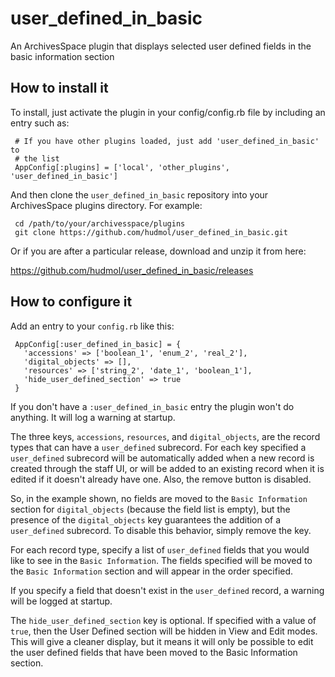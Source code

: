# user_defined_in_basic
An ArchivesSpace plugin that displays selected user defined fields in the basic information section


## How to install it

To install, just activate the plugin in your config/config.rb file by
including an entry such as:

     # If you have other plugins loaded, just add 'user_defined_in_basic' to
     # the list
     AppConfig[:plugins] = ['local', 'other_plugins', 'user_defined_in_basic']

And then clone the `user_defined_in_basic` repository into your
ArchivesSpace plugins directory.  For example:

     cd /path/to/your/archivesspace/plugins
     git clone https://github.com/hudmol/user_defined_in_basic.git

Or if you are after a particular release, download and unzip it from here:

https://github.com/hudmol/user_defined_in_basic/releases


## How to configure it

Add an entry to your `config.rb` like this:

     AppConfig[:user_defined_in_basic] = {
       'accessions' => ['boolean_1', 'enum_2', 'real_2'],
       'digital_objects' => [],
       'resources' => ['string_2', 'date_1', 'boolean_1'],
       'hide_user_defined_section' => true
     }

If you don't have a `:user_defined_in_basic` entry the plugin won't do anything.
It will log a warning at startup.

The three keys, `accessions`, `resources`, and `digital_objects`, are the
record types that can have a `user_defined` subrecord. For each key specified
a `user_defined` subrecord will be automatically added when a new record
is created through the staff UI, or will be added to an existing record when
it is edited if it doesn't already have one. Also, the remove button is disabled.

So, in the example shown, no fields are moved to the `Basic Information` section
for `digital_objects` (because the field list is empty), but the presence of the
`digital_objects` key guarantees the addition of a `user_defined` subrecord. To
disable this behavior, simply remove the key.

For each record type, specify a list of `user_defined` fields that you would like
to see in the `Basic Information`. The fields specified will be moved to the
`Basic Information` section and will appear in the order specified.

If you specify a field that doesn't exist in the `user_defined` record,
a warning will be logged at startup.

The `hide_user_defined_section` key is optional. If specified with a value of
`true`, then the User Defined section will be hidden in View and Edit modes.
This will give a cleaner display, but it means it will only be possible to
edit the user defined fields that have been moved to the Basic Information
section.
